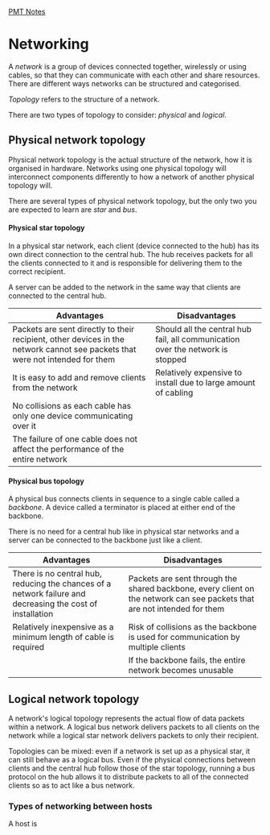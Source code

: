 [PMT Notes](https://www.physicsandmathstutor.com/pdf-pages/?pdf=https%3A%2F%2Fpmt.physicsandmathstutor.com%2Fdownload%2FComputer-Science%2FA-level%2FNotes%2FAQA%2F09-Fundamentals-of-Communication-and-Networking%2FAdvanced%2F9.2.%20Networking%20-%20Advanced.pdf)

# Networking

A *network* is a group of devices connected together, wirelessly or using cables, so that they can communicate with each other and share resources. There are different ways networks can be structured and categorised.

*Topology* refers to the structure of a network.

There are two types of topology to consider: *physical* and *logical*.

## Physical network topology

Physical network topology is the actual structure of the network, how it is organised in hardware. Networks using one physical topology will interconnect components differently to how a network of another physical topology will.

There are several types of physical network topology, but the only two you are expected to learn are *star* and *bus*.

#### Physical star topology

In a physical star network, each client (device connected to the hub) has its own direct connection to the central hub. The hub receives packets for all the clients connected to it and is responsible for delivering them to the correct recipient.

A server can be added to the network in the same way that clients are connected to the central hub.

| **Advantages**                                                                                                                | **Disadvantages**                                                              |
| ----------------------------------------------------------------------------------------------------------------------------- | ------------------------------------------------------------------------------ |
| Packets are sent directly to their recipient, other devices in the network cannot see packets that were not intended for them | Should all the central hub fail, all communication over the network is stopped |
| It is easy to add and remove clients from the network                                                                         | Relatively expensive to install due to large amount of cabling                 |
| No collisions as each cable has only one device communicating over it                                                         |                                                                                |
| The failure of one cable does not affect the performance of the entire network                                                |                                                                                |

#### Physical bus topology

A physical bus connects clients in sequence to a single cable called a *backbone*. A device called a terminator is placed at either end of the backbone.

There is no need for a central hub like in physical star networks and a server can be connected to the backbone just like a client.

| **Advantages**                                                                                             | **Disadvantages**                                                                                                        |
| ---------------------------------------------------------------------------------------------------------- | ------------------------------------------------------------------------------------------------------------------------ |
| There is no central hub, reducing the chances of a network failure and decreasing the cost of installation | Packets are sent through the shared backbone, every client on the network can see packets that are not intended for them |
| Relatively inexpensive as a minimum length of cable is required                                            | Risk of collisions as the backbone is used for communication by multiple clients                                         |
|                                                                                                            | If the backbone fails, the entire network becomes unusable                                                               |

## Logical network topology

A network's logical topology represents the actual flow of data packets within a network. A logical bus network delivers packets to all clients on the network while a logical star network delivers packets to only their recipient.

Topologies can be mixed: even if a network is set up as a physical star, it can still behave as a logical bus. Even if the physical connections between clients and the central hub follow those of the star topology, running a bus protocol on the hub allows it to distribute packets to all of the connected clients so as to act like a bus network.


### Types of networking between hosts

A host is 
